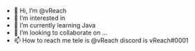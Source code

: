 - 👋 Hi, I’m @vReach 
- 👀 I’m interested in
- 🌱 I’m currently learning Java
- 💞️ I’m looking to collaborate on ...
- 📫 How to reach me tele is @vReach discord is vReach#0001

<!---
vReach/vReach is a ✨ special ✨ repository because its `README.md` (this file) appears on your GitHub profile.
You can click the Preview link to take a look at your changes.
--->
